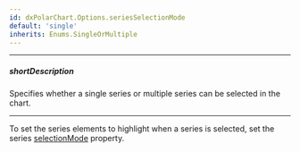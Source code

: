 ```yaml
---
id: dxPolarChart.Options.seriesSelectionMode
default: 'single'
inherits: Enums.SingleOrMultiple
---
```

---
##### shortDescription
Specifies whether a single series or multiple series can be selected in the chart.

---
To set the series elements to highlight when a series is selected, set the series [selectionMode](/api-reference/10%20UI%20Components/dxPolarChart/5%20Series%20Types/CommonPolarChartSeries/selectionMode.md '/Documentation/ApiReference/UI_Components/dxPolarChart/Configuration/series/#selectionMode') property.
